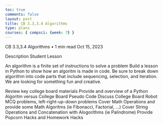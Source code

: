 ```yaml
---
toc: true
comments: false
layout: post
title: CB 3.3,3.4 Algorithms
type: plans
courses: { compsci: {week: 7} }
---
```


CB 3.3,3.4 Algorithms • 1 min read
Oct 15, 2023

Description
Student Lesson

An algorithm is a finite set of instructions to solve a problem
Build a lesson in Python to show how an algoritm is made in code. Be sure to break down algorithm into code parts that include sequencing, selection, and iteration. We are looking for something fun and creative.

Review key college board materials
Provide and overview of a Python Algoritm versus College Board Pseudo Code
Discuss College Board Robot MCQ problems, left-right-up-down problems
Cover Math Operations and provide some Math Algoritms (ie Fibonacci, Factorial, …)
Cover String Operations and Concatenation with Alogorithms (ie Palindrome)
Provide Popcorn Hacks and Homework Hacks